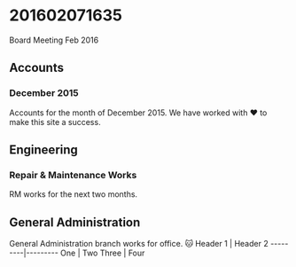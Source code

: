 # 201602071635
Board Meeting Feb 2016
## Accounts
### December 2015
Accounts for the month of December 2015. We have worked with :heart: to make this site a success.
## Engineering
### Repair & Maintenance Works
RM works for the next two months.
## General Administration
General Administration branch works for office. :cat:
Header 1 | Header 2
---------|---------
One | Two
Three | Four

